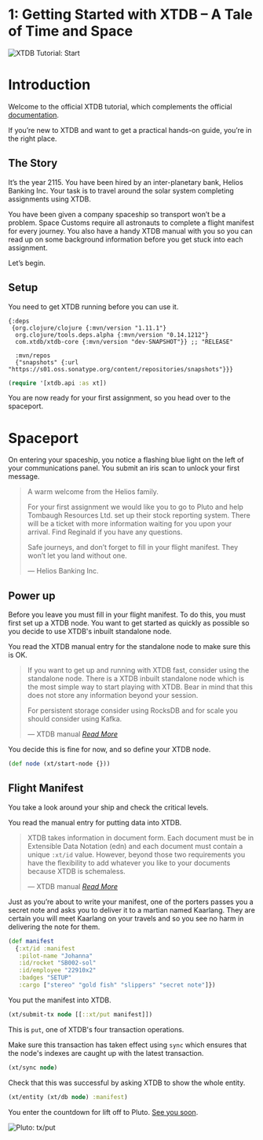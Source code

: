 # 1: Getting Started with XTDB – A Tale of Time and Space

![XTDB Tutorial: Start](https://github.com/xtdb/xtdb-tutorial/raw/main/images/1a-start-earth-title.png)

# Introduction

Welcome to the official XTDB tutorial, which complements the official [documentation](https://xtdb.com/reference/installation.html).

If you’re new to XTDB and want to get a practical hands-on guide, you’re in the right place.

## The Story

It’s the year 2115.
You have been hired by an inter-planetary bank, Helios Banking Inc.
Your task is to travel around the solar system completing assignments using XTDB.

You have been given a company spaceship so transport won’t be a problem.
Space Customs require all astronauts to complete a flight manifest for every journey.
You also have a handy XTDB manual with you so you can read up on some background information before you get stuck into each assignment.

Let’s begin.

## Setup

You need to get XTDB running before you can use it.

<!--- Stil want to show the user deps.edn even though it's loaded in the repo. --->
```edn no-exec
{:deps
 {org.clojure/clojure {:mvn/version "1.11.1"}
  org.clojure/tools.deps.alpha {:mvn/version "0.14.1212"}
  com.xtdb/xtdb-core {:mvn/version "dev-SNAPSHOT"}} ;; "RELEASE"

  :mvn/repos
  {"snapshots" {:url "https://s01.oss.sonatype.org/content/repositories/snapshots"}}}
```

```clojure
(require '[xtdb.api :as xt])
```

You are now ready for your first assignment, so you head over to the spaceport.

# Spaceport

On entering your spaceship, you notice a flashing blue light on the left of your communications panel.
You submit an iris scan to unlock your first message.


> A warm welcome from the Helios family.
>
> For your first assignment we would like you to go to Pluto and help Tombaugh Resources Ltd. set up their stock reporting system.
> There will be a ticket with more information waiting for you upon your arrival.
> Find Reginald if you have any questions.
>
>Safe journeys, and don’t forget to fill in your flight manifest. They won’t let you land without one.
>
> — Helios Banking Inc.

## Power up

Before you leave you must fill in your flight manifest.
To do this, you must first set up a XTDB node.
You want to get started as quickly as possible so you decide to use XTDB's inbuilt standalone node.

You read the XTDB manual entry for the standalone node to make sure this is OK.

> If you want to get up and running with XTDB fast, consider using the standalone node.
> There is a XTDB inbuilt standalone node which is the most simple way to start playing with XTDB.
> Bear in mind that this does not store any information beyond your session.
>
> For persistent storage consider using RocksDB and for scale you should consider using Kafka.
>
> — XTDB manual *[Read More](https://xtdb.com/reference/installation.html)*

You decide this is fine for now, and so define your XTDB node.

```clojure
(def node (xt/start-node {}))
```

## Flight Manifest

You take a look around your ship and check the critical levels.

You read the manual entry for putting data into XTDB.

> XTDB takes information in document form.
> Each document must be in Extensible Data Notation (edn) and each document must contain a unique `:xt/id` value.
> However, beyond those two requirements you have the flexibility to add whatever you like to your documents because XTDB is schemaless.
>
> — XTDB manual *[Read More](https://xtdb.com/reference/transactions.html#put)*

Just as you’re about to write your manifest, one of the porters passes you a secret note and asks you to deliver it to a martian named Kaarlang.
They are certain you will meet Kaarlang on your travels and so you see no harm in delivering the note for them.

```clojure
(def manifest
  {:xt/id :manifest
   :pilot-name "Johanna"
   :id/rocket "SB002-sol"
   :id/employee "22910x2"
   :badges "SETUP"
   :cargo ["stereo" "gold fish" "slippers" "secret note"]})
```

You put the manifest into XTDB.

```clojure
(xt/submit-tx node [[::xt/put manifest]])
```

This is `put`, one of XTDB's four transaction operations.

Make sure this transaction has taken effect using `sync` which ensures that the node's indexes are caught up with the latest transaction.

```clojure
(xt/sync node)
```

Check that this was successful by asking XTDB to show the whole entity.

```clojure
(xt/entity (xt/db node) :manifest)
```

You enter the countdown for lift off to Pluto. [See you soon](https://nextjournal.com/xtdb-tutorial/put).

![Pluto: tx/put](https://github.com/xtdb/xtdb-tutorial/raw/main/images/1b-put-tx-pluto.png)
